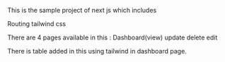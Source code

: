 This is the sample project of next js which includes

Routing tailwind css

There are 4 pages available in this : Dashboard(view) update delete edit

There is table added in this using tailwind in dashboard page.
